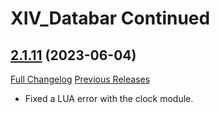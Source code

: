 # XIV_Databar Continued

## [2.1.11](https://github.com/ZelionGG/XIV_Databar-Continued/tree/v2.1.11) (2023-06-04)

[Full Changelog](https://github.com/ZelionGG/XIV_Databar-Continued/compare/v2.1.1...v2.1.11) [Previous Releases](https://github.com/ZelionGG/XIV_Databar-Continued/releases)

- Fixed a LUA error with the clock module.
